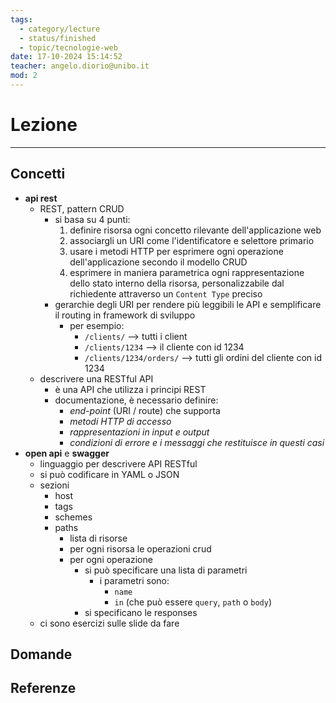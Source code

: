```yaml
---
tags:
  - category/lecture
  - status/finished
  - topic/tecnologie-web
date: 17-10-2024 15:14:52
teacher: angelo.diorio@unibo.it
mod: 2
---
```

# Lezione
---
## Concetti
- **api rest**
	- REST, pattern CRUD
		- si basa su 4 punti:
			1. definire risorsa ogni concetto rilevante dell'applicazione web
			2. associargli un URI come l'identificatore e selettore primario
			3. usare i metodi HTTP per esprimere ogni operazione dell'applicazione secondo il modello CRUD
			4. esprimere in maniera parametrica ogni rappresentazione dello stato interno della risorsa, personalizzabile dal richiedente attraverso un `Content Type` preciso
		- gerarchie degli URI per rendere più leggibili le API e semplificare il routing in framework di sviluppo
			- per esempio:
				- `/clients/` --> tutti i client
				- `/clients/1234` --> il cliente con id 1234
				- `/clients/1234/orders/` --> tutti gli ordini del cliente con id 1234
	- descrivere una RESTful API
		- è una API che utilizza i principi REST
		- documentazione, è necessario definire:
			- _end-point_ (URI / route) che supporta
			- _metodi HTTP di accesso_
			- _rappresentazioni in input e output_
			- _condizioni di errore e i messaggi che restituisce in questi casi_
- **open api** e **swagger**
	- linguaggio per descrivere API RESTful
	- si può codificare in YAML o JSON
	- sezioni
		- host
		- tags
		- schemes
		- paths
			- lista di risorse
			- per ogni risorsa le operazioni crud
			- per ogni operazione
				- si può specificare una lista di parametri
					- i parametri sono:
						- `name`
						- `in` (che può essere `query`, `path` o `body`)
				- si specificano le responses
	- ci sono esercizi sulle slide da fare

## Domande

## Referenze
